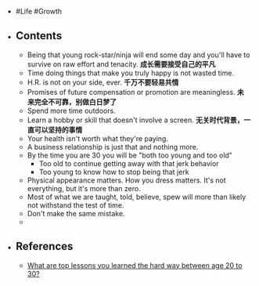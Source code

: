 - #Life #Growth
- ## Contents
	- Being that young rock-star/ninja will end some day and you'll have to survive on raw effort and tenacity. **成长需要接受自己的平凡**
	- Time doing things that make you truly happy is not wasted time.
	- H.R. is not on your side, ever. **千万不要轻易共情**
	- Promises of future compensation or promotion are meaningless. **未来完全不可靠，别做白日梦了**
	- Spend more time outdoors.
	- Learn a hobby or skill that doesn't involve a screen. **无关时代背景，一直可以坚持的事情**
	- Your health isn't worth what they're paying.
	- A business relationship is just that and nothing more.
	- By the time you are 30 you will be "both too young and too old"
		- Too old to continue getting away with that jerk behavior
		- Too young to know how to stop being that jerk
	- Physical appearance matters. How you dress matters. It's not everything, but it's more than zero.
	- Most of what we are taught, told, believe, spew will more than likely not withstand the test of time.
	- Don't make the same mistake.
	-
- ## References
	- [What are top lessons you learned the hard way between age 20 to 30?](https://news.ycombinator.com/item?id=27717304)